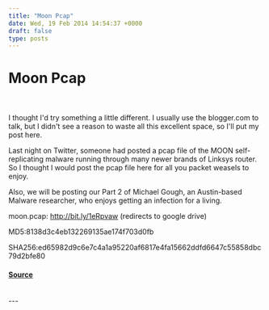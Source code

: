 ```yaml
---
title: "Moon Pcap"
date: Wed, 19 Feb 2014 14:54:37 +0000
draft: false
type: posts
---
```

# Moon Pcap

<br/>

<br/>
I thought I'd try something a little different. I usually use the blogger.com to talk, but I didn't see a reason to waste all this excellent space, so I'll put my post here.

Last night on Twitter, someone had posted a pcap file of the MOON self-replicating malware running through many newer brands of Linksys router.  So I thought I would post the pcap file here for all you packet weasels to enjoy.

Also, we will be posting our Part 2 of Michael Gough, an Austin-based Malware researcher, who enjoys getting an infection for a living.

moon.pcap: http://bit.ly/1eRpvaw (redirects to google drive)

MD5:8138d3c4eb132269135ae174f703d0fb

SHA256:ed65982d9c6e7c4a1a95220af6817e4fa15662ddfd6647c55858dbc79d2bfe80

#### [Source](http://brakeingsecurity.com/moon-pcap)

<br/>
---
